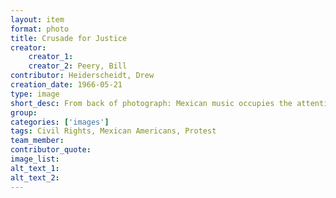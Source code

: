 ```yaml
---
layout: item
format: photo
title: Crusade for Justice
creator: 
    creator_1:  
    creator_2: Peery, Bill
contributor: Heiderscheidt, Drew
creation_date: 1966-05-21
type: image
short_desc: From back of photograph: Mexican music occupies the attention of Spanish-Americans and others at a political action rally of the "Crusade for Justice" in Civic Center. The rally, headed by Rudolph (Corky) Gonzales, also included voter registration at the Denver Election Commission, a sign-carrying march around City Hall, and a demonstration political caucus at the Denver Labor Center. 
group: 
categories: ['images'] 
tags: Civil Rights, Mexican Americans, Protest 
team_member: 
contributor_quote: 
image_list: 
alt_text_1: 
alt_text_2: 
---
```

